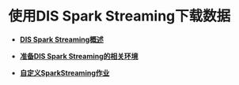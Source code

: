# 使用DIS Spark Streaming下载数据<a name="dayu_01_0250"></a>

-   **[DIS Spark Streaming概述](DIS-Spark-Streaming概述.md)**  

-   **[准备DIS Spark Streaming的相关环境](准备DIS-Spark-Streaming的相关环境.md)**  

-   **[自定义SparkStreaming作业](自定义SparkStreaming作业.md)**  


